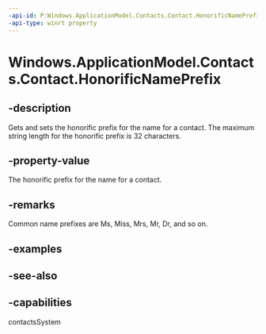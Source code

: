 ```yaml
---
-api-id: P:Windows.ApplicationModel.Contacts.Contact.HonorificNamePrefix
-api-type: winrt property
---
```


<!-- Property syntax
public string HonorificNamePrefix { get;  set; }
-->

# Windows.ApplicationModel.Contacts.Contact.HonorificNamePrefix

## -description
Gets and sets the honorific prefix for the name for a contact. The maximum string length for the honorific prefix is 32 characters.

## -property-value
The honorific prefix for the name for a contact.

## -remarks
Common name prefixes are Ms, Miss, Mrs, Mr, Dr, and so on.

## -examples

## -see-also

## -capabilities
contactsSystem
